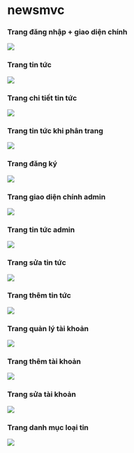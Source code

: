 # newsmvc
### Trang đăng nhập + giao diện chính 
![](https://github.com/TranChunguit/newsmvc/blob/master/imagesweb/homefrontend.PNG)
### Trang tin tức 
![](https://github.com/TranChunguit/newsmvc/blob/master/imagesweb/news.PNG)
### Trang chi tiết tin tức 
![](https://github.com/TranChunguit/newsmvc/blob/master/imagesweb/newsdetail.PNG)
### Trang tin tức khi phân trang
![](https://github.com/TranChunguit/newsmvc/blob/master/imagesweb/pagination.PNG)
### Trang đăng ký
![](https://github.com/TranChunguit/newsmvc/blob/master/imagesweb/signup.PNG)
### Trang giao diện chính admin
![](https://github.com/TranChunguit/newsmvc/blob/master/imagesweb/homeadmin.PNG)
### Trang tin tức admin
![](https://github.com/TranChunguit/newsmvc/blob/master/imagesweb/adminnews.PNG)
### Trang sửa tin tức
![](https://github.com/TranChunguit/newsmvc/blob/master/imagesweb/updatenews.PNG)
### Trang thêm tin tức
![](https://github.com/TranChunguit/newsmvc/blob/master/imagesweb/insertnews.PNG)
### Trang quản lý tài khoản 
![](https://github.com/TranChunguit/newsmvc/blob/master/imagesweb/account.PNG)
### Trang thêm tài khoản 
![](https://github.com/TranChunguit/newsmvc/blob/master/imagesweb/insertaccount.PNG)
### Trang sửa tài khoản 
![](https://github.com/TranChunguit/newsmvc/blob/master/imagesweb/updateaccount.PNG)
### Trang danh mục loại tin 
![](https://github.com/TranChunguit/newsmvc/blob/master/imagesweb/categorynews.PNG)
